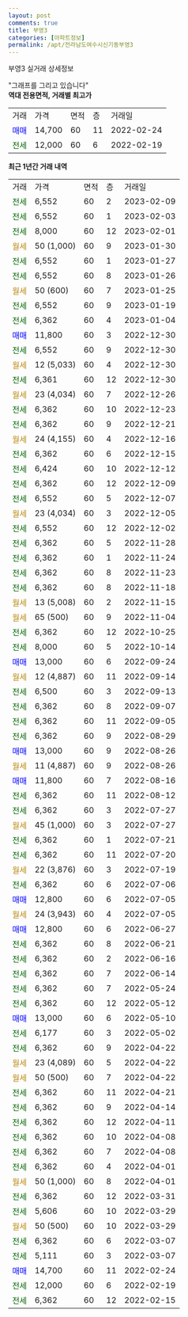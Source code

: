 ```yaml
---
layout: post
comments: true
title: 부영3
categories: [아파트정보]
permalink: /apt/전라남도여수시신기동부영3
---
```


부영3 실거래 상세정보

<script type="text/javascript">
  google.charts.load('current', {'packages':['line', 'corechart']});
  google.charts.setOnLoadCallback(drawChart);

  function drawChart() {
    var data = new google.visualization.DataTable();
    data.addColumn('date', '거래일');
    data.addColumn('number', "매매");
    data.addColumn('number', "전세");
    data.addColumn('number', "전매");

    data.addRows([[new Date(Date.parse("2023-02-09")), null, 6552, null], [new Date(Date.parse("2023-02-03")), null, 6552, null], [new Date(Date.parse("2023-02-01")), null, 8000, null], [new Date(Date.parse("2023-01-30")), null, null, null], [new Date(Date.parse("2023-01-27")), null, 6552, null], [new Date(Date.parse("2023-01-26")), null, 6552, null], [new Date(Date.parse("2023-01-25")), null, null, null], [new Date(Date.parse("2023-01-19")), null, 6552, null], [new Date(Date.parse("2023-01-04")), null, 6362, null], [new Date(Date.parse("2022-12-30")), 11800, null, null], [new Date(Date.parse("2022-12-30")), null, 6552, null], [new Date(Date.parse("2022-12-30")), null, null, null], [new Date(Date.parse("2022-12-30")), null, 6361, null], [new Date(Date.parse("2022-12-26")), null, null, null], [new Date(Date.parse("2022-12-23")), null, 6362, null], [new Date(Date.parse("2022-12-21")), null, 6362, null], [new Date(Date.parse("2022-12-16")), null, null, null], [new Date(Date.parse("2022-12-15")), null, 6362, null], [new Date(Date.parse("2022-12-12")), null, 6424, null], [new Date(Date.parse("2022-12-09")), null, 6362, null], [new Date(Date.parse("2022-12-07")), null, 6552, null], [new Date(Date.parse("2022-12-05")), null, null, null], [new Date(Date.parse("2022-12-02")), null, 6552, null], [new Date(Date.parse("2022-11-28")), null, 6362, null], [new Date(Date.parse("2022-11-24")), null, 6362, null], [new Date(Date.parse("2022-11-23")), null, 6362, null], [new Date(Date.parse("2022-11-18")), null, 6362, null], [new Date(Date.parse("2022-11-15")), null, null, null], [new Date(Date.parse("2022-11-04")), null, null, null], [new Date(Date.parse("2022-10-25")), null, 6362, null], [new Date(Date.parse("2022-10-14")), null, 8000, null], [new Date(Date.parse("2022-09-24")), 13000, null, null], [new Date(Date.parse("2022-09-14")), null, null, null], [new Date(Date.parse("2022-09-13")), null, 6500, null], [new Date(Date.parse("2022-09-07")), null, 6362, null], [new Date(Date.parse("2022-09-05")), null, 6362, null], [new Date(Date.parse("2022-08-29")), null, 6362, null], [new Date(Date.parse("2022-08-26")), 13000, null, null], [new Date(Date.parse("2022-08-26")), null, null, null], [new Date(Date.parse("2022-08-16")), 11800, null, null], [new Date(Date.parse("2022-08-12")), null, 6362, null], [new Date(Date.parse("2022-07-27")), null, 6362, null], [new Date(Date.parse("2022-07-27")), null, null, null], [new Date(Date.parse("2022-07-21")), null, 6362, null], [new Date(Date.parse("2022-07-20")), null, 6362, null], [new Date(Date.parse("2022-07-19")), null, null, null], [new Date(Date.parse("2022-07-06")), null, 6362, null], [new Date(Date.parse("2022-07-05")), 12800, null, null], [new Date(Date.parse("2022-07-05")), null, null, null], [new Date(Date.parse("2022-06-27")), 12800, null, null], [new Date(Date.parse("2022-06-21")), null, 6362, null], [new Date(Date.parse("2022-06-16")), null, 6362, null], [new Date(Date.parse("2022-06-14")), null, 6362, null], [new Date(Date.parse("2022-05-24")), null, 6362, null], [new Date(Date.parse("2022-05-12")), null, 6362, null], [new Date(Date.parse("2022-05-10")), 13000, null, null], [new Date(Date.parse("2022-05-02")), null, 6177, null], [new Date(Date.parse("2022-04-22")), null, 6362, null], [new Date(Date.parse("2022-04-22")), null, null, null], [new Date(Date.parse("2022-04-22")), null, null, null], [new Date(Date.parse("2022-04-21")), null, 6362, null], [new Date(Date.parse("2022-04-14")), null, 6362, null], [new Date(Date.parse("2022-04-11")), null, 6362, null], [new Date(Date.parse("2022-04-08")), null, 6362, null], [new Date(Date.parse("2022-04-08")), null, 6362, null], [new Date(Date.parse("2022-04-01")), null, 6362, null], [new Date(Date.parse("2022-04-01")), null, null, null], [new Date(Date.parse("2022-03-31")), null, 6362, null], [new Date(Date.parse("2022-03-29")), null, 5606, null], [new Date(Date.parse("2022-03-29")), null, null, null], [new Date(Date.parse("2022-03-07")), null, 6362, null], [new Date(Date.parse("2022-03-07")), null, 5111, null], [new Date(Date.parse("2022-02-24")), 14700, null, null], [new Date(Date.parse("2022-02-19")), null, 12000, null], [new Date(Date.parse("2022-02-15")), null, 6362, null]]);

    var options = {
      hAxis: {
        format: 'yyyy/MM/dd'
      },    
      lineWidth: 0,
      pointsVisible: true,    
      title: '최근 1년간 유형별 실거래가 분포',
      legend: { position: 'bottom' }
    };

    var formatter = new google.visualization.NumberFormat({pattern:'###,###'} );
    formatter.format(data, 1);
    formatter.format(data, 2);
    
    setTimeout(function() {
        var chart = new google.visualization.LineChart(document.getElementById('columnchart_material'));
        chart.draw(data, (options));
        document.getElementById('loading').style.display = 'none';
    }, 200);
  }
</script>


<div id="loading" style="z-index:20; display: block; margin-left: 0px">"그래프를 그리고 있습니다"</div>
<div id="columnchart_material" style="width: 95%; margin-left: 0px; display: block"></div>
<!-- contents start -->
<b>역대 전용면적, 거래별 최고가</b>
<table class="sortable">
    <tr>
      <td>거래</td>
      <td>가격</td>
      <td>면적</td>
      <td>층</td>
      <td>거래일</td>
    </tr>
        <tr>
          <td><a style="color: blue">매매</a></td>
          <td>14,700</td>
          <td>60</td>
          <td>11</td>
          <td>2022-02-24</td>
        </tr>        
        <tr>
              <td><a style="color: darkgreen">전세</a></td>
              <td>12,000</td>
              <td>60</td>
              <td>6</td>
              <td>2022-02-19</td>
            </tr>        
    
</table>

<b>최근 1년간 거래 내역</b>

<table class="sortable">
    <tr>
      <td>거래</td>
      <td>가격</td>
      <td>면적</td>
      <td>층</td>
      <td>거래일</td>
    </tr>
    <tr>
      <td><a style="color: darkgreen">전세</a></td>
      <td>6,552</td>
      <td>60</td>
      <td>2</td>
      <td>2023-02-09</td>
    </tr>          <tr>
      <td><a style="color: darkgreen">전세</a></td>
      <td>6,552</td>
      <td>60</td>
      <td>1</td>
      <td>2023-02-03</td>
    </tr>          <tr>
      <td><a style="color: darkgreen">전세</a></td>
      <td>8,000</td>
      <td>60</td>
      <td>12</td>
      <td>2023-02-01</td>
    </tr>          <tr>
      <td><a style="color: darkgoldenrod">월세</a></td>
      <td>50 (1,000)</td>
      <td>60</td>
      <td>9</td>
      <td>2023-01-30</td>
    </tr>          <tr>
      <td><a style="color: darkgreen">전세</a></td>
      <td>6,552</td>
      <td>60</td>
      <td>1</td>
      <td>2023-01-27</td>
    </tr>          <tr>
      <td><a style="color: darkgreen">전세</a></td>
      <td>6,552</td>
      <td>60</td>
      <td>8</td>
      <td>2023-01-26</td>
    </tr>          <tr>
      <td><a style="color: darkgoldenrod">월세</a></td>
      <td>50 (600)</td>
      <td>60</td>
      <td>7</td>
      <td>2023-01-25</td>
    </tr>          <tr>
      <td><a style="color: darkgreen">전세</a></td>
      <td>6,552</td>
      <td>60</td>
      <td>9</td>
      <td>2023-01-19</td>
    </tr>          <tr>
      <td><a style="color: darkgreen">전세</a></td>
      <td>6,362</td>
      <td>60</td>
      <td>4</td>
      <td>2023-01-04</td>
    </tr>          <tr>
      <td><a style="color: blue">매매</a></td>
      <td>11,800</td>
      <td>60</td>
      <td>3</td>
      <td>2022-12-30</td>
    </tr>          <tr>
      <td><a style="color: darkgreen">전세</a></td>
      <td>6,552</td>
      <td>60</td>
      <td>9</td>
      <td>2022-12-30</td>
    </tr>          <tr>
      <td><a style="color: darkgoldenrod">월세</a></td>
      <td>12 (5,033)</td>
      <td>60</td>
      <td>4</td>
      <td>2022-12-30</td>
    </tr>          <tr>
      <td><a style="color: darkgreen">전세</a></td>
      <td>6,361</td>
      <td>60</td>
      <td>12</td>
      <td>2022-12-30</td>
    </tr>          <tr>
      <td><a style="color: darkgoldenrod">월세</a></td>
      <td>23 (4,034)</td>
      <td>60</td>
      <td>7</td>
      <td>2022-12-26</td>
    </tr>          <tr>
      <td><a style="color: darkgreen">전세</a></td>
      <td>6,362</td>
      <td>60</td>
      <td>10</td>
      <td>2022-12-23</td>
    </tr>          <tr>
      <td><a style="color: darkgreen">전세</a></td>
      <td>6,362</td>
      <td>60</td>
      <td>9</td>
      <td>2022-12-21</td>
    </tr>          <tr>
      <td><a style="color: darkgoldenrod">월세</a></td>
      <td>24 (4,155)</td>
      <td>60</td>
      <td>4</td>
      <td>2022-12-16</td>
    </tr>          <tr>
      <td><a style="color: darkgreen">전세</a></td>
      <td>6,362</td>
      <td>60</td>
      <td>6</td>
      <td>2022-12-15</td>
    </tr>          <tr>
      <td><a style="color: darkgreen">전세</a></td>
      <td>6,424</td>
      <td>60</td>
      <td>10</td>
      <td>2022-12-12</td>
    </tr>          <tr>
      <td><a style="color: darkgreen">전세</a></td>
      <td>6,362</td>
      <td>60</td>
      <td>12</td>
      <td>2022-12-09</td>
    </tr>          <tr>
      <td><a style="color: darkgreen">전세</a></td>
      <td>6,552</td>
      <td>60</td>
      <td>5</td>
      <td>2022-12-07</td>
    </tr>          <tr>
      <td><a style="color: darkgoldenrod">월세</a></td>
      <td>23 (4,034)</td>
      <td>60</td>
      <td>3</td>
      <td>2022-12-05</td>
    </tr>          <tr>
      <td><a style="color: darkgreen">전세</a></td>
      <td>6,552</td>
      <td>60</td>
      <td>12</td>
      <td>2022-12-02</td>
    </tr>          <tr>
      <td><a style="color: darkgreen">전세</a></td>
      <td>6,362</td>
      <td>60</td>
      <td>5</td>
      <td>2022-11-28</td>
    </tr>          <tr>
      <td><a style="color: darkgreen">전세</a></td>
      <td>6,362</td>
      <td>60</td>
      <td>1</td>
      <td>2022-11-24</td>
    </tr>          <tr>
      <td><a style="color: darkgreen">전세</a></td>
      <td>6,362</td>
      <td>60</td>
      <td>8</td>
      <td>2022-11-23</td>
    </tr>          <tr>
      <td><a style="color: darkgreen">전세</a></td>
      <td>6,362</td>
      <td>60</td>
      <td>8</td>
      <td>2022-11-18</td>
    </tr>          <tr>
      <td><a style="color: darkgoldenrod">월세</a></td>
      <td>13 (5,008)</td>
      <td>60</td>
      <td>2</td>
      <td>2022-11-15</td>
    </tr>          <tr>
      <td><a style="color: darkgoldenrod">월세</a></td>
      <td>65 (500)</td>
      <td>60</td>
      <td>9</td>
      <td>2022-11-04</td>
    </tr>          <tr>
      <td><a style="color: darkgreen">전세</a></td>
      <td>6,362</td>
      <td>60</td>
      <td>12</td>
      <td>2022-10-25</td>
    </tr>          <tr>
      <td><a style="color: darkgreen">전세</a></td>
      <td>8,000</td>
      <td>60</td>
      <td>5</td>
      <td>2022-10-14</td>
    </tr>          <tr>
      <td><a style="color: blue">매매</a></td>
      <td>13,000</td>
      <td>60</td>
      <td>6</td>
      <td>2022-09-24</td>
    </tr>          <tr>
      <td><a style="color: darkgoldenrod">월세</a></td>
      <td>12 (4,887)</td>
      <td>60</td>
      <td>11</td>
      <td>2022-09-14</td>
    </tr>          <tr>
      <td><a style="color: darkgreen">전세</a></td>
      <td>6,500</td>
      <td>60</td>
      <td>3</td>
      <td>2022-09-13</td>
    </tr>          <tr>
      <td><a style="color: darkgreen">전세</a></td>
      <td>6,362</td>
      <td>60</td>
      <td>8</td>
      <td>2022-09-07</td>
    </tr>          <tr>
      <td><a style="color: darkgreen">전세</a></td>
      <td>6,362</td>
      <td>60</td>
      <td>11</td>
      <td>2022-09-05</td>
    </tr>          <tr>
      <td><a style="color: darkgreen">전세</a></td>
      <td>6,362</td>
      <td>60</td>
      <td>9</td>
      <td>2022-08-29</td>
    </tr>          <tr>
      <td><a style="color: blue">매매</a></td>
      <td>13,000</td>
      <td>60</td>
      <td>9</td>
      <td>2022-08-26</td>
    </tr>          <tr>
      <td><a style="color: darkgoldenrod">월세</a></td>
      <td>11 (4,887)</td>
      <td>60</td>
      <td>9</td>
      <td>2022-08-26</td>
    </tr>          <tr>
      <td><a style="color: blue">매매</a></td>
      <td>11,800</td>
      <td>60</td>
      <td>7</td>
      <td>2022-08-16</td>
    </tr>          <tr>
      <td><a style="color: darkgreen">전세</a></td>
      <td>6,362</td>
      <td>60</td>
      <td>11</td>
      <td>2022-08-12</td>
    </tr>          <tr>
      <td><a style="color: darkgreen">전세</a></td>
      <td>6,362</td>
      <td>60</td>
      <td>3</td>
      <td>2022-07-27</td>
    </tr>          <tr>
      <td><a style="color: darkgoldenrod">월세</a></td>
      <td>45 (1,000)</td>
      <td>60</td>
      <td>3</td>
      <td>2022-07-27</td>
    </tr>          <tr>
      <td><a style="color: darkgreen">전세</a></td>
      <td>6,362</td>
      <td>60</td>
      <td>1</td>
      <td>2022-07-21</td>
    </tr>          <tr>
      <td><a style="color: darkgreen">전세</a></td>
      <td>6,362</td>
      <td>60</td>
      <td>11</td>
      <td>2022-07-20</td>
    </tr>          <tr>
      <td><a style="color: darkgoldenrod">월세</a></td>
      <td>22 (3,876)</td>
      <td>60</td>
      <td>3</td>
      <td>2022-07-19</td>
    </tr>          <tr>
      <td><a style="color: darkgreen">전세</a></td>
      <td>6,362</td>
      <td>60</td>
      <td>6</td>
      <td>2022-07-06</td>
    </tr>          <tr>
      <td><a style="color: blue">매매</a></td>
      <td>12,800</td>
      <td>60</td>
      <td>6</td>
      <td>2022-07-05</td>
    </tr>          <tr>
      <td><a style="color: darkgoldenrod">월세</a></td>
      <td>24 (3,943)</td>
      <td>60</td>
      <td>4</td>
      <td>2022-07-05</td>
    </tr>          <tr>
      <td><a style="color: blue">매매</a></td>
      <td>12,800</td>
      <td>60</td>
      <td>6</td>
      <td>2022-06-27</td>
    </tr>          <tr>
      <td><a style="color: darkgreen">전세</a></td>
      <td>6,362</td>
      <td>60</td>
      <td>8</td>
      <td>2022-06-21</td>
    </tr>          <tr>
      <td><a style="color: darkgreen">전세</a></td>
      <td>6,362</td>
      <td>60</td>
      <td>2</td>
      <td>2022-06-16</td>
    </tr>          <tr>
      <td><a style="color: darkgreen">전세</a></td>
      <td>6,362</td>
      <td>60</td>
      <td>7</td>
      <td>2022-06-14</td>
    </tr>          <tr>
      <td><a style="color: darkgreen">전세</a></td>
      <td>6,362</td>
      <td>60</td>
      <td>7</td>
      <td>2022-05-24</td>
    </tr>          <tr>
      <td><a style="color: darkgreen">전세</a></td>
      <td>6,362</td>
      <td>60</td>
      <td>12</td>
      <td>2022-05-12</td>
    </tr>          <tr>
      <td><a style="color: blue">매매</a></td>
      <td>13,000</td>
      <td>60</td>
      <td>6</td>
      <td>2022-05-10</td>
    </tr>          <tr>
      <td><a style="color: darkgreen">전세</a></td>
      <td>6,177</td>
      <td>60</td>
      <td>3</td>
      <td>2022-05-02</td>
    </tr>          <tr>
      <td><a style="color: darkgreen">전세</a></td>
      <td>6,362</td>
      <td>60</td>
      <td>9</td>
      <td>2022-04-22</td>
    </tr>          <tr>
      <td><a style="color: darkgoldenrod">월세</a></td>
      <td>23 (4,089)</td>
      <td>60</td>
      <td>5</td>
      <td>2022-04-22</td>
    </tr>          <tr>
      <td><a style="color: darkgoldenrod">월세</a></td>
      <td>50 (500)</td>
      <td>60</td>
      <td>7</td>
      <td>2022-04-22</td>
    </tr>          <tr>
      <td><a style="color: darkgreen">전세</a></td>
      <td>6,362</td>
      <td>60</td>
      <td>11</td>
      <td>2022-04-21</td>
    </tr>          <tr>
      <td><a style="color: darkgreen">전세</a></td>
      <td>6,362</td>
      <td>60</td>
      <td>9</td>
      <td>2022-04-14</td>
    </tr>          <tr>
      <td><a style="color: darkgreen">전세</a></td>
      <td>6,362</td>
      <td>60</td>
      <td>12</td>
      <td>2022-04-11</td>
    </tr>          <tr>
      <td><a style="color: darkgreen">전세</a></td>
      <td>6,362</td>
      <td>60</td>
      <td>10</td>
      <td>2022-04-08</td>
    </tr>          <tr>
      <td><a style="color: darkgreen">전세</a></td>
      <td>6,362</td>
      <td>60</td>
      <td>7</td>
      <td>2022-04-08</td>
    </tr>          <tr>
      <td><a style="color: darkgreen">전세</a></td>
      <td>6,362</td>
      <td>60</td>
      <td>4</td>
      <td>2022-04-01</td>
    </tr>          <tr>
      <td><a style="color: darkgoldenrod">월세</a></td>
      <td>50 (1,000)</td>
      <td>60</td>
      <td>8</td>
      <td>2022-04-01</td>
    </tr>          <tr>
      <td><a style="color: darkgreen">전세</a></td>
      <td>6,362</td>
      <td>60</td>
      <td>12</td>
      <td>2022-03-31</td>
    </tr>          <tr>
      <td><a style="color: darkgreen">전세</a></td>
      <td>5,606</td>
      <td>60</td>
      <td>10</td>
      <td>2022-03-29</td>
    </tr>          <tr>
      <td><a style="color: darkgoldenrod">월세</a></td>
      <td>50 (500)</td>
      <td>60</td>
      <td>10</td>
      <td>2022-03-29</td>
    </tr>          <tr>
      <td><a style="color: darkgreen">전세</a></td>
      <td>6,362</td>
      <td>60</td>
      <td>6</td>
      <td>2022-03-07</td>
    </tr>          <tr>
      <td><a style="color: darkgreen">전세</a></td>
      <td>5,111</td>
      <td>60</td>
      <td>3</td>
      <td>2022-03-07</td>
    </tr>          <tr>
      <td><a style="color: blue">매매</a></td>
      <td>14,700</td>
      <td>60</td>
      <td>11</td>
      <td>2022-02-24</td>
    </tr>          <tr>
      <td><a style="color: darkgreen">전세</a></td>
      <td>12,000</td>
      <td>60</td>
      <td>6</td>
      <td>2022-02-19</td>
    </tr>          <tr>
      <td><a style="color: darkgreen">전세</a></td>
      <td>6,362</td>
      <td>60</td>
      <td>12</td>
      <td>2022-02-15</td>
    </tr>      </table>
<!-- contents end -->    

